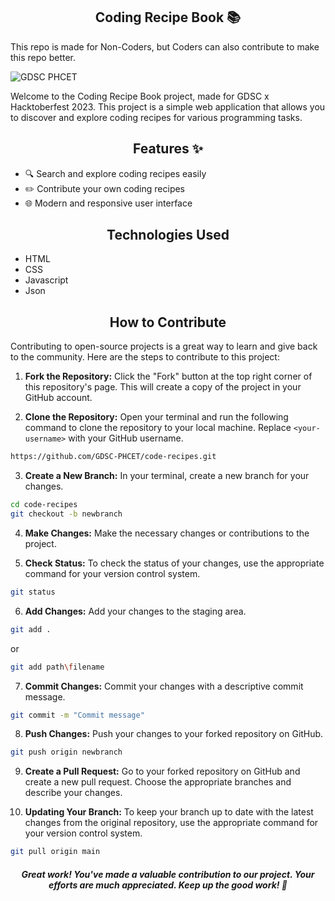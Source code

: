 <h2 align=center> Coding Recipe Book 📚 </h2>

This repo is made for Non-Coders, but Coders can also contribute to make this repo better.

![GDSC PHCET](https://github.com/GDSC-PHCET/todo-list/assets/46837876/977b90ea-1d26-4c51-91db-f71c604f38ad)

Welcome to the Coding Recipe Book project, made for GDSC x Hacktoberfest 2023. This project is a simple web application that allows you to discover and explore coding recipes for various programming tasks.

<h2 align=center> Features ✨ </h2>

- 🔍 Search and explore coding recipes easily
- ✏️ Contribute your own coding recipes
- 🌐 Modern and responsive user interface

<h2 align=center> Technologies Used </h2>

- HTML
- CSS
- Javascript
- Json

<h2 align=center> How to Contribute </h2>

Contributing to open-source projects is a great way to learn and give back to the community. Here are the steps to contribute to this project:

1. **Fork the Repository:** Click the "Fork" button at the top right corner of this repository's page. This will create a copy of the project in your GitHub account.

2. **Clone the Repository:** Open your terminal and run the following command to clone the repository to your local machine. Replace `<your-username>` with your GitHub username.

```bash
https://github.com/GDSC-PHCET/code-recipes.git 
```

3. **Create a New Branch:** In your terminal, create a new branch for your changes.

```bash
cd code-recipes
git checkout -b newbranch
```
4. **Make Changes:** Make the necessary changes or contributions to the project.

5. **Check Status:** To check the status of your changes, use the appropriate command for your version control system.
```bash
git status
```
6. **Add Changes:** Add your changes to the staging area.
```bash
git add .
```
or
```bash
git add path\filename
```
7. **Commit Changes:** Commit your changes with a descriptive commit message.
```bash
git commit -m "Commit message"
```
8. **Push Changes:** Push your changes to your forked repository on GitHub.
```bash
git push origin newbranch
```
9. **Create a Pull Request:** Go to your forked repository on GitHub and create a new pull request. Choose the appropriate branches and describe your changes.

10. **Updating Your Branch:** To keep your branch up to date with the latest changes from the original repository, use the appropriate command for your version control system.
```bash
git pull origin main
```


<h5 align=center> Great work! You've made a valuable contribution to our project. Your efforts are much appreciated. Keep up the good work! 🙌 </h5>
